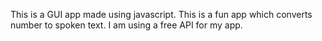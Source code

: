 This is a GUI app made using javascript. This is a fun app which converts number to spoken text. I am using a free API for my app.
